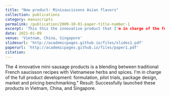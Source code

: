 ```yaml
---
title: "New product: Minisaucissons Asian flavors"
collection: publications
category: manuscripts
permalink: /publication/2009-10-01-paper-title-number-1
excerpt: 'This this the innovative product that I'm in charge of the full development.'
date: 2021-01-09
venue: 'Vietnam, China, Singapore'
slidesurl: 'http://academicpages.github.io/files/slides1.pdf'
paperurl: 'http://academicpages.github.io/files/paper1.pdf'
citation: 
---
```


The 4 innovative mini-sausage products is a blending between traditional French saucisson recipes with Vietnamese herbs and spices. I'm in charge of the full product development: formulation, pilot trials, package design, market and pricing benchmarking."
Result: Successfully launched these products in Vietnam, China, and Singapore.
